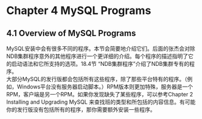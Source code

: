 # Chapter 4 MySQL Programs
## 4.1 Overview  of MySQL Programs  
MySQL安装中会有很多不同的程序。本节会简要地介绍它们。后面的张杰会对除NDB集群程序意外的其他程序进行一个更详细的介绍。每个程序的描述指明了它的启动语法和它所支持的选项。18.4节 “NDB集群程序”介绍了NDB集群专有的程序。    
大部分MySQL的发行版都会包括所有这些程序，除了那些平台特有的程序。（例如，Windows平台没有服务器启动脚本。）RPM版本则更加特殊，服务器是一个RPM，客户端是另一个RPM。如果你发现缺失了某些程序，可以参考Chapter 2 Installing and Upgrading MySQL 来查找班的类型和所包括的内容信息。有可能你的发行版没有包括所有的程序，那你需要额外安装一些程序。   
